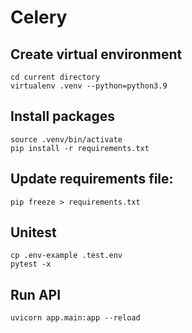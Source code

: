# Celery

## Create virtual environment
```
cd current directory
virtualenv .venv --python=python3.9
```

## Install packages
```
source .venv/bin/activate
pip install -r requirements.txt
```

## Update requirements file:
```
pip freeze > requirements.txt

```

## Unitest
```
cp .env-example .test.env
pytest -x
```

## Run API
```
uvicorn app.main:app --reload
```